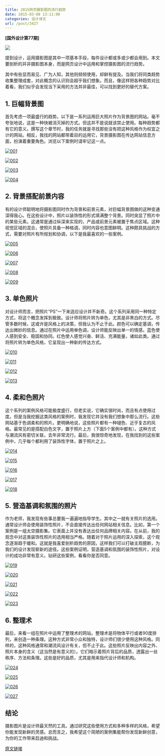 ```yaml
---
title: 2015网页摄影图的流行趋势
date: 2015-03-08 13:11:00
categories: 设计译文
url: /post/3427
---
```


**[国外设计第77期]**

![](http://netdna.webdesignerdepot.com/uploads/2015/03/featured1.jpg)

提到设计，运用摄影图是其中一项基本手段，每件设计都或多或少都会用到。本文要剖析的并非摄影图本身，而是网页设计中运用和掌控摄影图的流行趋势。

其中有些显而易见、广为人知，其他则频频使用，却鲜有提及。当我们将同类趋势收集整理成套，对此概念的认识则会超乎我们想象。而且，像这样把各种趋势对比着看，我们似乎会发现当下采用的方法并非最佳，可以找到更好的替代方案。

## 1. 巨幅背景图

首先考虑一项最盛行的趋势。以下是一系列运用巨大照片作为背景图的网站。毫不夸张地说，这是一种快被消灭掉的方式。但这并不是说就该禁止使用。每种趋势都有它的意义。撰写这个章节时，我的任务就是寻找那些没有把这种风格作为权宜之计的网站。相反，我找的网站都带着目的运用它，背景摄影图在传达网站信息方面，扮演着重要角色。浏览以下案例时请牢记这一点。

[![001](http://netdna.webdesignerdepot.com/uploads/2015/03/001.jpg "6 essential website photography trends for 2015 photo")](http://getden.co.uk/)

[![002](http://netdna.webdesignerdepot.com/uploads/2015/03/002.jpg "6 essential website photography trends for 2015 photo")](http://kuhlabo.co/)

[![003](http://netdna.webdesignerdepot.com/uploads/2015/03/003.jpg "6 essential website photography trends for 2015 photo")](http://www.mountvernon.org/)

[![004](http://netdna.webdesignerdepot.com/uploads/2015/03/004.jpg "6 essential website photography trends for 2015 photo")](http://dustlayer.com/)

## 2. 背景搭配前景内容

有的设计师聪明地将摄影图同时作为背景和前景元素，对巨幅背景图做的这种变通深得我心。在这些设计中，照片以装饰性的形式填满整个背景。同时突显了照片中的某些元素。这通常是通过纵深来实现的，产品或前景元素被置于焦点区域。这种视觉区域的混合，使照片具备一种格调，同时内容也意图鲜明。这种颇具挑战的方式，需要对照片有所规划和协调，以下是我最喜欢的一些案例。

[![005](http://netdna.webdesignerdepot.com/uploads/2015/03/005.jpg "6 essential website photography trends for 2015 photo")](http://www.meernotes.com/)

[![006](http://netdna.webdesignerdepot.com/uploads/2015/03/006.jpg "6 essential website photography trends for 2015 photo")](http://www.masterdynamic.com/)

[![007](http://netdna.webdesignerdepot.com/uploads/2015/03/007.jpg "6 essential website photography trends for 2015 photo")](http://losers.cz/)

[![008](http://netdna.webdesignerdepot.com/uploads/2015/03/008.jpg "6 essential website photography trends for 2015 photo")](http://art4web.sk/en)

[![009](http://netdna.webdesignerdepot.com/uploads/2015/03/009.jpg "6 essential website photography trends for 2015 photo")](http://litmus.com/)

## 3. 单色照片

对设计师而言，把照片“PS”一下来适应设计并不新奇。这个系列采用同一种特定方式，将这个概念发挥到极致。设计师将照片转为单色，尤其是非黑白的方式。尽管多数时候，这或许是风格上的决策，但我认为不止于此。颜色可以确定基调，传达出微妙的信息。通过在照片中运用单色调，设计师能反映出单一的情感。蓝色使人感到安全、稳固和协同。红色使人感觉兴奋、鲜活、充满能量，诸如此类。通过将照片转为单色风格，它呈现出一种新的传达方式。

[![010](http://netdna.webdesignerdepot.com/uploads/2015/03/010.jpg "6 essential website photography trends for 2015 photo")](http://emailestate.com/)

[![011](http://netdna.webdesignerdepot.com/uploads/2015/03/011.jpg "6 essential website photography trends for 2015 photo")](https://thoughtbot.com/)

[![012](http://netdna.webdesignerdepot.com/uploads/2015/03/012.jpg "6 essential website photography trends for 2015 photo")](http://beacancerkiller.com/)

[![013](http://netdna.webdesignerdepot.com/uploads/2015/03/013.jpg "6 essential website photography trends for 2015 photo")](http://www.dgbrt.fr/en/)

## 4. 柔和色照片

这个系列的案例风格可能极度盛行，但老实说，它确实很时尚，而且有点使用过度。但是当我挖掘这类风格的案例时，我发现它并没有我们想象中那么流行。这些网站基于色调柔和的照片。更明确地说，这些照片都有一种褪色、近乎复古的风格。最常见的是搭配白色文字，置于照片上方（下面5个案例中都有）。这种方式与潮流风有密切关联，去年非常流行。最后，我很惊奇地发现，在我找到的这些案例中，几乎每个都利用了装饰性字体，置于照片之上。

[![014](http://netdna.webdesignerdepot.com/uploads/2015/03/014.jpg "6 essential website photography trends for 2015 photo")](http://www.danneolsson.se/)

[![015](http://netdna.webdesignerdepot.com/uploads/2015/03/015.jpg "6 essential website photography trends for 2015 photo")](http://arabellaonboossa.com/)

[![016](http://netdna.webdesignerdepot.com/uploads/2015/03/016.jpg "6 essential website photography trends for 2015 photo")](http://robert-thomas10.com/)

[![017](http://netdna.webdesignerdepot.com/uploads/2015/03/017.jpg "6 essential website photography trends for 2015 photo")](http://agentace.com/)

[![018](http://netdna.webdesignerdepot.com/uploads/2015/03/018.jpg "6 essential website photography trends for 2015 photo")](http://bobworsleyforsenate.com/)

## 5. 营造基调和氛围的照片

作为老师，我发现有些事总要我一遍遍地指导学生。其中之一就有关照片的选用。通常设计师会使用装饰性照片，不会直接传达出任何网站相关信息。比如，第一个案例是一组太空摄影集。它表面上并没有表达出任何品牌相关内容。在从前，我的观念中对这类装饰性照片的选用相当严格。随着对于照片运用的深入探索，这个观念逐渐趋于缓和。这就是我喜爱剖析趋势的原因，这样我们可以打破主观臆断，为我们的设计发现崭新的途径。这些案例证明，营造基调和氛围的装饰性照片，对设计的成功非常有意义。钻研这些案例，看看你是否同意。

[![019](http://netdna.webdesignerdepot.com/uploads/2015/03/019.jpg "6 essential website photography trends for 2015 photo")]( http://www.alessiosantangelo.it/)

[![020](http://netdna.webdesignerdepot.com/uploads/2015/03/020.jpg "6 essential website photography trends for 2015 photo")](http://socalsydney.com.au/)

[![021](http://netdna.webdesignerdepot.com/uploads/2015/03/021.jpg "6 essential website photography trends for 2015 photo")]( http://www.ipsocreative.com/)

[![022](http://netdna.webdesignerdepot.com/uploads/2015/03/022.jpg "6 essential website photography trends for 2015 photo")](http://www.bitopia.com.ar/)

[![023](http://netdna.webdesignerdepot.com/uploads/2015/03/023.jpg "6 essential website photography trends for 2015 photo")](http://newchildrenshospital.org/)

## 6. 整理术

最后，来看一组在照片中运用了整理术的网站。整理术是将物体平行或者90度排列，来创造一种条理。这种方式非常小众和独特，设计师们很少使用这种风格。同样的，这种风格通常和潮流风设计有关，但不止于此。这些照片反映出内容之外、照片本身的含义（这当然是有意义的）。它们暗示着照片背后的品质，透露出一丝秩序、方法和条理。这些是好的品质，尤其是用来指代设计师和机构。

[![024](http://netdna.webdesignerdepot.com/uploads/2015/03/024.jpg "6 essential website photography trends for 2015 photo")](http://www.jennetliaw.com/)

[![025](http://netdna.webdesignerdepot.com/uploads/2015/03/025.jpg "6 essential website photography trends for 2015 photo")](http://pixelsandpurpose.com/)

[![026](http://netdna.webdesignerdepot.com/uploads/2015/03/026.jpg "6 essential website photography trends for 2015 photo")](http://www.panfriedpixels.com/)

[![027](http://netdna.webdesignerdepot.com/uploads/2015/03/027.jpg "6 essential website photography trends for 2015 photo")](http://www.wootten.com.au/)

## 结论

摄影图片是设计师最天然的工具。通过研究这些使用方式和多种多样的风格，希望你能发现新鲜的灵感。总而言之，我希望这个简陋的案例集能帮你发现新鲜创意，为你的工作带来启迪和挑战。

[原文链接](http://www.webdesignerdepot.com/2015/03/6-essential-website-photography-trends-for-2015/)